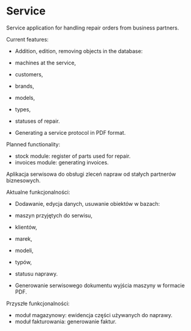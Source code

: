 # Service
Service application for handling repair orders from business partners.

Current features:

 - Addition, edition, removing objects in the database:
  - machines at the service,
  - customers,
  - brands,
  - models,
  - types,
  - statuses of repair.

 - Generating a service protocol in PDF format.
 
Planned functionality:

- stock module: register of parts used for repair.
- invoices module: generating invoices.



Aplikacja serwisowa do obsługi zleceń napraw od stałych partnerów biznesowych.

Aktualne funkcjonalności:

- Dodawanie, edycja danych, usuwanie obiektów w bazach:
 - maszyn przyjętych do serwisu,
 - klientów,
 - marek,
 - modeli,
 - typów,
 - statusu naprawy.

- Generowanie serwisowego dokumentu wyjścia maszyny w formacie PDF.

Przyszłe funkcjonalności:

- moduł magazynowy: ewidencja części używanych do naprawy.
- moduł fakturowania: generowanie faktur.

